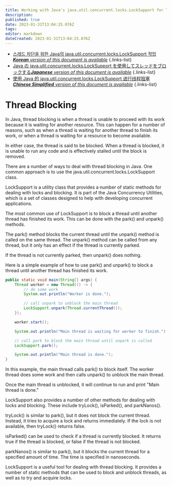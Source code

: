 ```yaml
---
title: Working with Java's java.util.concurrent.locks.LockSupport for Thread Blocking
description: 
published: true
date: 2023-01-31T13:04:25.076Z
tags: 
editor: markdown
dateCreated: 2023-01-31T13:04:25.076Z
---
```


- [스레드 차단을 위한 Java의 java.util.concurrent.locks.LockSupport 작업***Korean** version of this document is available*](/ko/Knowledge-base/Java/working-with-java-s-java-util-concurrent-locks-locksupport-for-thread-blocking)
{.links-list}
- [Java の java.util.concurrent.locks.LockSupport を使用してスレッドをブロックする***Japanese** version of this document is available*](/ja/Knowledge-base/Java/working-with-java-s-java-util-concurrent-locks-locksupport-for-thread-blocking)
{.links-list}
- [使用 Java 的 java.util.concurrent.locks.LockSupport 进行线程阻塞***Chinese Simplified** version of this document is available*](/zh/Knowledge-base/Java/working-with-java-s-java-util-concurrent-locks-locksupport-for-thread-blocking)
{.links-list}



Thread Blocking
===============

In Java, thread blocking is when a thread is unable to proceed with its work because it is waiting for another resource. This can happen for a number of reasons, such as when a thread is waiting for another thread to finish its work, or when a thread is waiting for a resource to become available.

In either case, the thread is said to be blocked. When a thread is blocked, it is unable to run any code and is effectively stalled until the block is removed.

There are a number of ways to deal with thread blocking in Java. One common approach is to use the java.util.concurrent.locks.LockSupport class.

LockSupport is a utility class that provides a number of static methods for dealing with locks and blocking. It is part of the Java Concurrency Utilities, which is a set of classes designed to help with developing concurrent applications.

The most common use of LockSupport is to block a thread until another thread has finished its work. This can be done with the park() and unpark() methods.

The park() method blocks the current thread until the unpark() method is called on the same thread. The unpark() method can be called from any thread, but it only has an effect if the thread is currently parked.

If the thread is not currently parked, then unpark() does nothing.

Here is a simple example of how to use park() and unpark() to block a thread until another thread has finished its work.

```java
public static void main(String[] args) {
    Thread worker = new Thread(() -> {
        // do some work
        System.out.println("Worker is done.");

        // call unpark to unblock the main thread
        LockSupport.unpark(Thread.currentThread());
    });

    worker.start();

    System.out.println("Main thread is waiting for worker to finish.");

    // call park to block the main thread until unpark is called
    LockSupport.park();

    System.out.println("Main thread is done.");
}
```

In this example, the main thread calls park() to block itself. The worker thread does some work and then calls unpark() to unblock the main thread.

Once the main thread is unblocked, it will continue to run and print "Main thread is done."

LockSupport also provides a number of other methods for dealing with locks and blocking. These include tryLock(), isParked(), and parkNanos().

tryLock() is similar to park(), but it does not block the current thread. Instead, it tries to acquire a lock and returns immediately. If the lock is not available, then tryLock() returns false.

isParked() can be used to check if a thread is currently blocked. It returns true if the thread is blocked, or false if the thread is not blocked.

parkNanos() is similar to park(), but it blocks the current thread for a specified amount of time. The time is specified in nanoseconds.

 LockSupport is a useful tool for dealing with thread blocking. It provides a number of static methods that can be used to block and unblock threads, as well as to try and acquire locks.